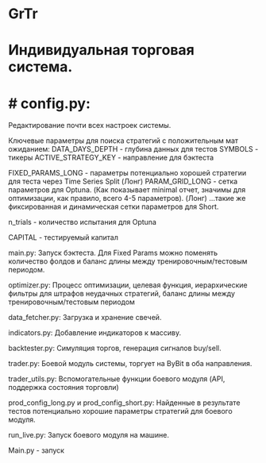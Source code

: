 # GrTr
# Индивидуальная торговая система.

# # config.py:
Редактирование почти всех настроек системы.

Ключевые параметры для поиска стратегий с положительным мат ожиданием:
DATA_DAYS_DEPTH - глубина данных для тестов
SYMBOLS - тикеры
ACTIVE_STRATEGY_KEY - направление для бэктеста

FIXED_PARAMS_LONG - параметры потенциально хорошей стратегии для теста через Time Series Split (Лонг)
PARAM_GRID_LONG - сетка параметров для Optuna. (Как показывает minimal отчет, значимы для оптимизации, как правило, всего 4-5 параметров). (Лонг)
...такие же фиксированная и динамическая сетки параметров для Short.

n_trials - количество испытания для Optuna

CAPITAL - тестируемый капитал


main.py:
Запуск бэктеста. Для Fixed Params можно поменять количество фолдов и баланс длины между тренировочным/тестовым периодом.

optimizer.py:
Процесс оптимизации, целевая функция, иерархические фильтры для штрафов неудачных стратегий, баланс длины между тренировочным/тестовым периодом

data_fetcher.py:
Загрузка и хранение свечей.

indicators.py:
Добавление индикаторов к массиву.

backtester.py:
Симуляция торгов, генерация сигналов buy/sell.

trader.py:
Боевой модуль системы, торгует на ByBit в оба направления.

trader_utils.py:
Вспомогательные функции боевого модуля (API, поддержка состояния торговли)

prod_config_long.py и prod_config_short.py:
Найденные в результате тестов потенциально хорошие параметры стратегий для боевого модуля.

run_live.py:
Запуск боевого модуля на машине.




Main.py - запуск
